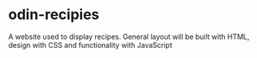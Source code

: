 # odin-recipies

A website used to display recipes. General layout will be built with HTML, design with CSS and functionality with JavaScript